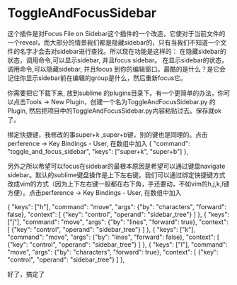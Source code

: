 ToggleAndFocusSidebar
=====================

这个插件是对Focus File on Sidebar这个插件的一个改造，它使对于当前文件的一个reveal，而大部分的情景我们都是隐藏sidebar的，只有当我们不知道一个文件的名字才会去对sidebar进行查找。所以现在功能是这样的：
在隐藏sidebar的状态，调用命令,可以显示sidebar, 并且focus sidebar。
在显示sidebar的状态，调用命令,可以隐藏sidebar, 并且focus 到你的编辑窗口。最酷的是什么？是它会记住你显示sidebar前在编辑的group是什么，然后重新focus它。

你需要把它下载下来, 放到sublime 的plugins目录下。有一个更简单的办法，你可以点击Tools -> New Plugin，创建一个名为ToggleAndFocusSidebar.py 的Plugin, 然后把项目中的ToggleAndFocusSidebar.py内容粘贴过去。保存就ok了。

绑定快捷键，我修改的事super+k ,super+b键，别的键也是同理的。点击perference -> Key Bindings - User, 在数组中加入
  {
    "command": "toggle_and_focus_sidebar",
    "keys": ["super+k", "super+b"]
  },

另外之所以希望可以focus在sidebar的最根本原因是希望可以通过键盘navigate sidebar。默认的sublime键盘操作是上下左右键。我们可以通过绑定快捷键方式改成vim的方式（因为上下左右键一般都在右下角，手还要动，不如vim的h,j,k,l键方便）。点击perference -> Key Bindings - User, 在数组中加入

{ "keys": ["h"], "command": "move", "args": {"by": "characters", "forward": false}, "context":
      [ {"key": "control", "operand": "sidebar_tree"} ]
  },
  { "keys": ["j"], "command": "move", "args": {"by": "lines", "forward": true}, "context":
      [ {"key": "control", "operand": "sidebar_tree"} ]
  },
  { "keys": ["k"], "command": "move", "args": {"by": "lines", "forward": false}, "context":
      [ {"key": "control", "operand": "sidebar_tree"} ]
  },
  { "keys": ["l"], "command": "move", "args": {"by": "characters", "forward": true}, "context":
      [ {"key": "control", "operand": "sidebar_tree"} ]
  },
  
好了，搞定了
